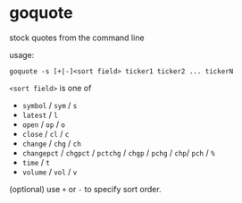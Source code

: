 # goquote
stock quotes from the command line

usage:
```
goquote -s [+|-]<sort field> ticker1 ticker2 ... tickerN
```

`<sort field>` is one of
* `symbol` / `sym` / `s`
* `latest` / `l`
* `open` / `op` / `o`
* `close` / `cl` / `c`
* `change` / `chg` / `ch`
* `changepct` / `chgpct` / `pctchg` / `chgp` / `pchg` / `chp`/ `pch` / `%`
* `time` / `t`
* `volume` / `vol` / `v`

(optional) use `+` or `-` to specify sort order.
